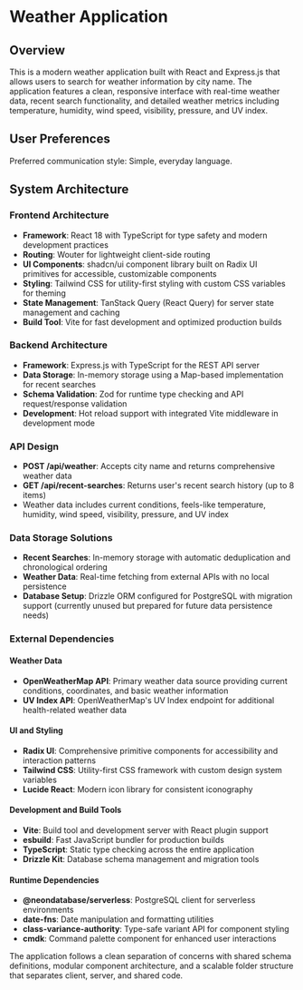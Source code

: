 # Weather Application

## Overview

This is a modern weather application built with React and Express.js that allows users to search for weather information by city name. The application features a clean, responsive interface with real-time weather data, recent search functionality, and detailed weather metrics including temperature, humidity, wind speed, visibility, pressure, and UV index.

## User Preferences

Preferred communication style: Simple, everyday language.

## System Architecture

### Frontend Architecture
- **Framework**: React 18 with TypeScript for type safety and modern development practices
- **Routing**: Wouter for lightweight client-side routing
- **UI Components**: shadcn/ui component library built on Radix UI primitives for accessible, customizable components
- **Styling**: Tailwind CSS for utility-first styling with custom CSS variables for theming
- **State Management**: TanStack Query (React Query) for server state management and caching
- **Build Tool**: Vite for fast development and optimized production builds

### Backend Architecture
- **Framework**: Express.js with TypeScript for the REST API server
- **Data Storage**: In-memory storage using a Map-based implementation for recent searches
- **Schema Validation**: Zod for runtime type checking and API request/response validation
- **Development**: Hot reload support with integrated Vite middleware in development mode

### API Design
- **POST /api/weather**: Accepts city name and returns comprehensive weather data
- **GET /api/recent-searches**: Returns user's recent search history (up to 8 items)
- Weather data includes current conditions, feels-like temperature, humidity, wind speed, visibility, pressure, and UV index

### Data Storage Solutions
- **Recent Searches**: In-memory storage with automatic deduplication and chronological ordering
- **Weather Data**: Real-time fetching from external APIs with no local persistence
- **Database Setup**: Drizzle ORM configured for PostgreSQL with migration support (currently unused but prepared for future data persistence needs)

### External Dependencies

#### Weather Data
- **OpenWeatherMap API**: Primary weather data source providing current conditions, coordinates, and basic weather information
- **UV Index API**: OpenWeatherMap's UV Index endpoint for additional health-related weather data

#### UI and Styling
- **Radix UI**: Comprehensive primitive components for accessibility and interaction patterns
- **Tailwind CSS**: Utility-first CSS framework with custom design system variables
- **Lucide React**: Modern icon library for consistent iconography

#### Development and Build Tools
- **Vite**: Build tool and development server with React plugin support
- **esbuild**: Fast JavaScript bundler for production builds
- **TypeScript**: Static type checking across the entire application
- **Drizzle Kit**: Database schema management and migration tools

#### Runtime Dependencies
- **@neondatabase/serverless**: PostgreSQL client for serverless environments
- **date-fns**: Date manipulation and formatting utilities
- **class-variance-authority**: Type-safe variant API for component styling
- **cmdk**: Command palette component for enhanced user interactions

The application follows a clean separation of concerns with shared schema definitions, modular component architecture, and a scalable folder structure that separates client, server, and shared code.